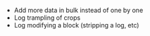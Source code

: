 * Add more data in bulk instead of one by one
* Log trampling of crops
* Log modifying a block (stripping a log, etc)
